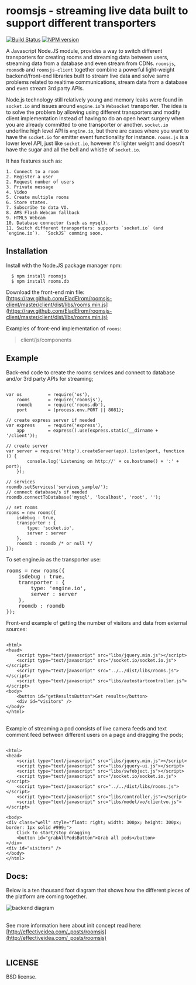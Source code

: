 # roomsjs - streaming live data built to support different transporters

[![Build Status](https://secure.travis-ci.org/EladElrom/roomsjs-client.png)](http://travis-ci.org/EladElrom/roomsjs-client)
[![NPM version](https://badge.fury.io/js/roomsjs.png)](http://badge.fury.io/js/roomsjs)

A Javascript Node.JS module, provides a way to switch different transporters for creating rooms and streaming data between users, streaming data from a database and even stream from CDNs.
`roomsjs`, `roomsdb` and `roomsjs-client` together combine a powerful light-weight backend/front-end libraries built to stream live data and solve same problems related to realtime communications, stream data from a database and even stream 3rd party APIs.

Node.js technology still relatively young and memory leaks were found in `socket.io` and issues around `engine.io`'s `Websocket` transporter.
The idea is to solve the problem by allowing using different transporters and modify client implementation instead of having to do an open heart surgery when you are already committed to one transporter or another.
`socket.io` underline high level API is `engine.io`, but there are cases where you want to have the `socket.io` for emitter event functionality for instance.  `rooms.js` is a lower level API, just like `socket.io`, however it's lighter weight and doesn't have the sugar and all the bell and whistle of `socket.io`.

It has features such as:

    1. Connect to a room
    2. Register a user
    2. Request number of users
    3. Private message
    4. Video
    5. Create multiple rooms
    6. Store states.
    7. Subscribe to data VO.
    8. AMS Flash Webcam fallback
    9. HTML5 Webcam
    10. Database connector (such as mysql).
    11. Switch different transporters: supports `socket.io` (and `engine.io`).  `SockJS` comming soon.

## Installation

  Install with the Node.JS package manager npm:

      $ npm install roomsjs
      $ npm install rooms.db

Download the front-end min file:
[https://raw.github.com/EladElrom/roomsjs-client/master/client/dist/libs/rooms.min.js](https://raw.github.com/EladElrom/roomsjs-client/master/client/dist/libs/rooms.min.js)

Examples of front-end implementation of `rooms`:

> client/js/components

## Example

Back-end code to create the rooms services and connect to database and/or 3rd party APIs for streaming;

<pre lang="javascript"><code>
var os          = require('os'),
    rooms       = require('roomsjs'),
    roomdb      = require('rooms.db'),
    port        = (process.env.PORT || 8081);

// create express server if needed
var express     = require('express'),
    app         = express().use(express.static(__dirname + '/client'));

// create server
var server = require('http').createServer(app).listen(port, function () {
        console.log('Listening on http://' + os.hostname() + ':' + port);
    });

// services
roomdb.setServices('services_sample/');
// connect database/s if needed
roomdb.connectToDatabase('mysql', 'localhost', 'root', '');

// set rooms
rooms = new rooms({
    isdebug : true,
    transporter : {
        type: 'socket.io',
        server : server
    },
    roomdb : roomdb /* or null */
});
</code></pre>

To set engine.io as the transporter use:

<pre lang="javascript">
rooms = new rooms({
    isdebug : true,
    transporter : {
        type: 'engine.io',
        server : server
    },
    roomdb : roomdb
});
</pre>

Front-end example of getting the number of visitors and data from external sources:

<pre lang="html">
<code>
&#60;html&#62;
&#60;head&#62;
    &#60;script type="text/javascript" src="libs/jquery.min.js"&#62;&#60;/script&#62;
    &#60;script type="text/javascript" src="/socket.io/socket.io.js"&#62;&#60;/script&#62;
    &#60;script type="text/javascript" src="../../dist/libs/rooms.js"&#62;&#60;/script&#62;
    &#60;script type="text/javascript" src="libs/autostartcontroller.js"&#62;&#60;/script&#62;
&#60;body&#62;
    &#60;button id="getResultsButton"&#62;Get results&#60;/button&#62;
    &#60;div id="visitors" /&#62;
&#60;/body&#62;
&#60;/html&#62;
</code>
</pre>

Example of streaming a pod consists of live camera feeds and text comment feed between different users on a page and dragging the pods;

<pre lang="html"><code>
&#60;html&#62;
&#60;head&#62;
    &#60;script type="text/javascript" src="libs/jquery.min.js"&#62;&#60;/script&#62;
    &#60;script type="text/javascript" src="libs/jquery-ui.js"&#62;&#60;/script&#62;
    &#60;script type="text/javascript" src="libs/swfobject.js"&#62;&#60;/script&#62;
    &#60;script type="text/javascript" src="/socket.io/socket.io.js"&#62;&#60;/script&#62;
    &#60;script type="text/javascript" src="../../dist/libs/rooms.js"&#62;&#60;/script&#62;
    &#60;script type="text/javascript" src="libs/controller.js"&#62;&#60;/script&#62;
    &#60;script type="text/javascript" src="libs/model/vo/clientvo.js"&#62;&#60;/script&#62;

&#60;body&#62;
&#60;div class="well" style="float: right; width: 300px; height: 300px; border: 1px solid #999;"&#62;
    Click to start/stop dragging
    &#60;button id="grabAllPodsButton"&#62;Grab all pods&#60;/button&#62;
&#60;/div&#62;
&#60;div id="visitors" /&#62;
&#60;/body&#62;
&#60;/html&#62;
</code></pre>

## Docs:

Below is a ten thousand foot diagram that shows how the different pieces of the platform are coming together.

![backend diagram](https://raw.github.com/EladElrom/poet/ei-pages/effectiveidea/public/images/roomsjs-diagram1.png)
<br><br>

See more information here about init concept read here: [http://effectiveidea.com/_posts/roomsjs](http://effectiveidea.com/_posts/roomsjs)
<br><br>

## LICENSE

BSD license.

